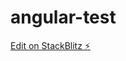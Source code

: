 # angular-test

[Edit on StackBlitz ⚡️](https://stackblitz.com/edit/angular-docxtemplater-example-8nezmf)